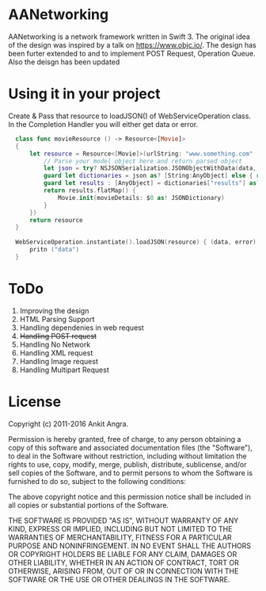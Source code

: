 # AANetworking

AANetworking is a network framework written in Swift 3. The original idea of the design was inspired by a talk on https://www.objc.io/. The design has been furter extended to and to implement POST Request, Operation Queue. Also the deisgn has been updated 

# Using it in your project
Create & Pass that resource to loadJSON() of WebServiceOperation class. In the Completion Handler you will either get data or error.
    
  ```Swift
    class func movieResource () -> Resource<[Movie]> 
    {
        let resource = Resource<[Movie]>(urlString: "www.something.com" ,operationType : type, parse: { data in
            // Parse your model object here and return parsed object
            let json = try? NSJSONSerialization.JSONObjectWithData(data, options: [])
            guard let dictionaries = json as? [String:AnyObject] else { return nil }
            guard let results : [AnyObject] = dictionaries["results"] as? [AnyObject] else { return nil }
            return results.flatMap() {
                Movie.init(movieDetails: $0 as! JSONDictionary)
            }
        })
        return resource
    }
    
    WebServiceOperation.instantiate().loadJSON(resource) { (data, error) in
        pritn ("data")
    }
  ```
# ToDo
1. Improving the design
2. HTML Parsing Support
3. Handling dependenies in web request
4. <del> Handling POST request </del>
5. Handling No Network
6. Handling XML request
7. Handling Image request
8. Handling Multipart Request


# License


Copyright (c) 2011-2016 Ankit Angra.

Permission is hereby granted, free of charge, to any person obtaining a copy of this software and associated documentation files (the "Software"), to deal in the Software without restriction, including without limitation the rights to use, copy, modify, merge, publish, distribute, sublicense, and/or sell copies of the Software, and to permit persons to whom the Software is furnished to do so, subject to the following conditions:

The above copyright notice and this permission notice shall be included in all copies or substantial portions of the Software.

THE SOFTWARE IS PROVIDED "AS IS", WITHOUT WARRANTY OF ANY KIND, EXPRESS OR IMPLIED, INCLUDING BUT NOT LIMITED TO THE WARRANTIES OF MERCHANTABILITY, FITNESS FOR A PARTICULAR PURPOSE AND NONINFRINGEMENT. IN NO EVENT SHALL THE AUTHORS OR COPYRIGHT HOLDERS BE LIABLE FOR ANY CLAIM, DAMAGES OR OTHER LIABILITY, WHETHER IN AN ACTION OF CONTRACT, TORT OR OTHERWISE, ARISING FROM, OUT OF OR IN CONNECTION WITH THE SOFTWARE OR THE USE OR OTHER DEALINGS IN THE SOFTWARE.





